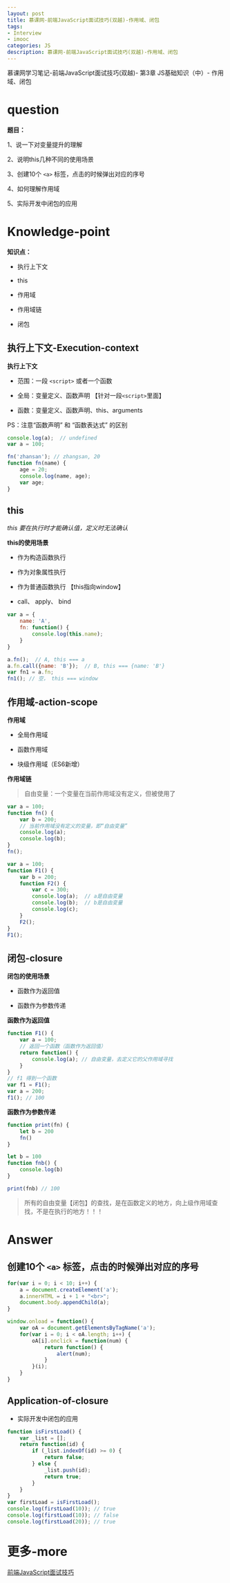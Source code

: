```yaml
---
layout: post
title: 慕课网-前端JavaScript面试技巧(双越)-作用域、闭包
tags:
- Interview
- imooc
categories: JS
description: 慕课网-前端JavaScript面试技巧(双越)-作用域、闭包
---
```


慕课网学习笔记-前端JavaScript面试技巧(双越)- 第3章 JS基础知识（中）- 作用域、闭包

# question

**题目：**

1、说一下对变量提升的理解

2、说明this几种不同的使用场景

3、创建10个 `<a>` 标签，点击的时候弹出对应的序号

4、如何理解作用域

5、实际开发中闭包的应用

# Knowledge-point

**知识点：**

- 执行上下文

- this

- 作用域

- 作用域链

- 闭包

## 执行上下文-Execution-context

**执行上下文**

- 范围：一段 `<script>` 或者一个函数

- 全局：变量定义、函数声明 【针对一段`<script>`里面】

- 函数：变量定义、函数声明、this、arguments

PS：注意“函数声明” 和 “函数表达式” 的区别

```js
console.log(a);  // undefined
var a = 100;

fn('zhansan'); // zhangsan, 20
function fn(name) {
	age = 20;
	console.log(name, age); 
	var age;
}
```

## this

*this 要在执行时才能确认值，定义时无法确认*

**this的使用场景**

- 作为构造函数执行

- 作为对象属性执行

- 作为普通函数执行 【this指向window】

- call、 apply、 bind

```js
var a = {
	name: 'A',
	fn: function() {
		console.log(this.name);
	}
}

a.fn();  // A, this === a
a.fn.call({name: 'B'});  // B, this === {name: 'B'}
var fn1 = a.fn;
fn1(); // 空， this === window
```

## 作用域-action-scope

**作用域**

- 全局作用域

- 函数作用域

- 块级作用域（ES6新增）

**作用域链**

> 自由变量：一个变量在当前作用域没有定义，但被使用了

```js
var a = 100;
function fn() {
	var b = 200;
	// 当前作用域没有定义的变量，即“自由变量”
	console.log(a);
	console.log(b);
}
fn();
```

```js
var a = 100;
function F1() {
	var b = 200;
	function F2() {
		var c = 300;
		console.log(a);  // a是自由变量
		console.log(b);  // b是自由变量
		console.log(c);
	}
	F2();
}
F1();
```

## 闭包-closure

**闭包的使用场景**

- 函数作为返回值

- 函数作为参数传递

**函数作为返回值**

```js
function F1() {
	var a = 100;
	// 返回一个函数（函数作为返回值）
	return function() {
		console.log(a); // 自由变量，去定义它的父作用域寻找
	}
}
// f1 得到一个函数
var f1 = F1();
var a = 200;
f1(); // 100
```

**函数作为参数传递**

```js 
function print(fn) {
    let b = 200
    fn()
}

let b = 100
function fnb() {
    console.log(b)
}

print(fnb) // 100
```

> 所有的自由变量【闭包】的查找，是在函数定义的地方，向上级作用域查找，不是在执行的地方！！！

# Answer

## 创建10个 `<a>` 标签，点击的时候弹出对应的序号

```js
for(var i = 0; i < 10; i++) {
	a = document.createElement('a');
	a.innerHTML = i + 1 + "<br>";
	document.body.appendChild(a);
}

window.onload = function() {
	var oA = document.getElementsByTagName('a');
	for(var i = 0; i < oA.length; i++) {
		oA[i].onclick = function(num) {
			return function() {
				alert(num);
			}
		}(i);
    }
}
```

## Application-of-closure

- 实际开发中闭包的应用

```js
function isFirstLoad() {
	var _list = [];
	return function(id) {
		if (_list.indexOf(id) >= 0) {
			return false;
		} else {
			_list.push(id);
			return true;
		}
	}
}
var firstLoad = isFirstLoad();
console.log(firstLoad(10)); // true
console.log(firstLoad(10)); // false
console.log(firstLoad(20)); // true
```

# 更多-more

[前端JavaScript面试技巧](https://coding.imooc.com/learn/list/115.html)